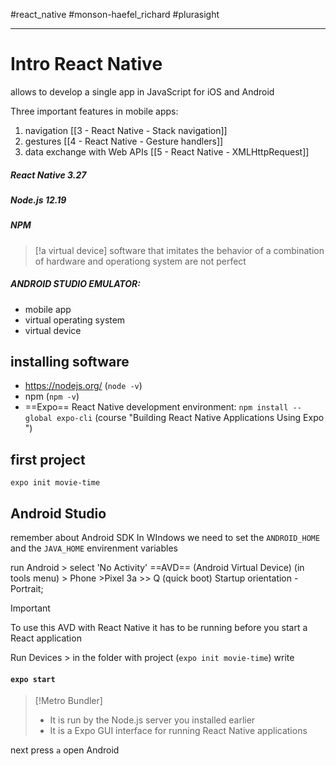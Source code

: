 #react_native #monson-haefel_richard #plurasight 

---

# Intro React Native
allows to develop a single app in JavaScript for iOS and Android

Three important features in mobile apps:
1. navigation [[3 - React Native - Stack navigation]]
2. gestures [[4 - React Native - Gesture handlers]]
3. data exchange with Web APIs [[5 - React Native - XMLHttpRequest]]

##### React Native 3.27
##### Node.js 12.19
##### NPM

>[!a virtual device]
>software that imitates the behavior of a combination of hardware and operationg system
>are not perfect

##### ANDROID STUDIO EMULATOR:
- mobile app
- virtual operating system
- virtual device

## installing software
- https://nodejs.org/ (`node -v`)
- npm (`npm -v`)
- ==Expo== React Native development environment: `npm install --global expo-cli` (course "Building React Native Applications Using Expo ")

## first project
`expo init movie-time`

## Android Studio
remember about Android SDK
In WIndows we need to set the `ANDROID_HOME` and the `JAVA_HOME` envirenment variables

run Android > select 'No Activity'
==AVD== (Android Virtual Device) (in tools menu) > Phone >Pixel 3a >> Q (quick boot)
Startup orientation - Portrait; 
>[!important]
>To use this AVD with React Native it has to be running before you start a React application

Run Devices > in the folder with project (`expo init movie-time`) write 
#### `expo start`

>[!Metro Bundler]
> -  It is run by the Node.js server you installed earlier
> - It is a Expo GUI interface for running React Native applications

next press `a` open Android




























